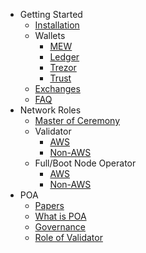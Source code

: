 - Getting Started
    - [Installation](POA-Installation)
    - Wallets
        - [MEW](POA-Network-on-MEW)
        - [Ledger](POA-Network-on-Ledger)
        - [Trezor](POA-Network-on-Trezor)
        - [Trust](POA-Network-on-Trust-Wallet)
    - [Exchanges](POA-on-Exchanges)
    - [FAQ](Frequently-Asked-Questions)
- Network Roles
    - [Master of Ceremony](Master-of-Ceremony-Setup)
    - Validator
        - [AWS](Validator-Node-on-AWS)
        - [Non-AWS](Validator-Node-Non-AWS)
    - Full/Boot Node Operator
        - [AWS](Bootnode-Setup-AWS)
        - [Non-AWS](Bootnode-Setup-Non-AWS)
- POA
    - [Papers](POA-Network-Papers)
    - [What is POA](What-is-POA)
    - [Governance](Governance-Process)
    - [Role of Validator](Role-of-Validator)
